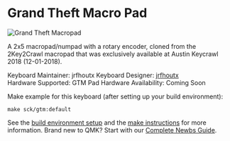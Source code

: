 # Grand Theft Macro Pad

![Grand Theft Macropad](https://i.imgur.com/ON7m7RI.jpg)

A 2x5 macropad/numpad with a rotary encoder, cloned from the 2Key2Crawl macropad that was exclusively available at Austin Keycrawl 2018 (12-01-2018).

Keyboard Maintainer: jrfhoutx
Keyboard Designer: [jrfhoutx](https://github.com/jrfhoutx)  
Hardware Supported: GTM Pad
Hardware Availability: Coming Soon

Make example for this keyboard (after setting up your build environment):

    make sck/gtm:default

See the [build environment setup](https://docs.qmk.fm/#/getting_started_build_tools) and the [make instructions](https://docs.qmk.fm/#/getting_started_make_guide) for more information. Brand new to QMK? Start with our [Complete Newbs Guide](https://docs.qmk.fm/#/newbs).
